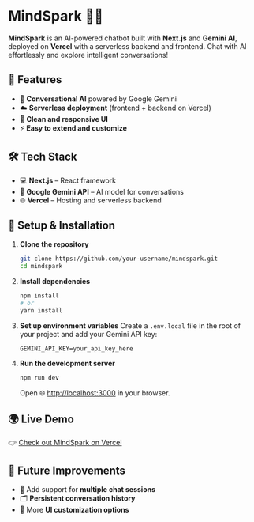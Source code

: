 # MindSpark 🤖✨

**MindSpark** is an AI-powered chatbot built with **Next.js** and **Gemini AI**, deployed on **Vercel** with a serverless backend and frontend. Chat with AI effortlessly and explore intelligent conversations!

## 🚀 Features

- 🤖 **Conversational AI** powered by Google Gemini
- ☁️ **Serverless deployment** (frontend + backend on Vercel)
- 🎨 **Clean and responsive UI**
- ⚡ **Easy to extend and customize**

## 🛠️ Tech Stack

- 💻 **Next.js** – React framework
- 🧠 **Google Gemini API** – AI model for conversations
- 🌐 **Vercel** – Hosting and serverless backend

## 🔧 Setup & Installation

1. **Clone the repository**

   ```bash
   git clone https://github.com/your-username/mindspark.git
   cd mindspark
   ```

2. **Install dependencies**

   ```bash
   npm install
   # or
   yarn install
   ```

3. **Set up environment variables**
   Create a `.env.local` file in the root of your project and add your Gemini API key:

   ```env
   GEMINI_API_KEY=your_api_key_here
   ```

4. **Run the development server**

   ```bash
   npm run dev
   ```

   Open 🌐 [http://localhost:3000](http://localhost:3000) in your browser.

## 🌍 Live Demo

👉 [Check out MindSpark on Vercel](https://ai-chatbot-amber-rho.vercel.app/)

## 📌 Future Improvements

- 💬 Add support for **multiple chat sessions**
- 🗂️ **Persistent conversation history**
- 🎨 More **UI customization options**
